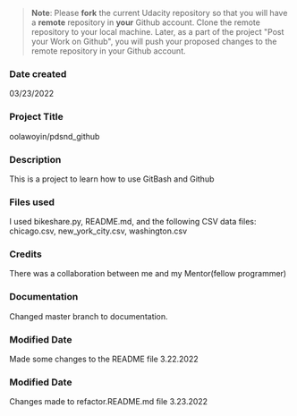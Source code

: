 >**Note**: Please **fork** the current Udacity repository so that you will have a **remote** repository in **your** Github account. Clone the remote repository to your local machine. Later, as a part of the project "Post your Work on Github", you will push your proposed changes to the remote repository in your Github account.

### Date created
03/23/2022

### Project Title
oolawoyin/pdsnd_github

### Description
This is a project to learn how to use GitBash and Github

### Files used
I used bikeshare.py, README.md, and the following CSV data files: chicago.csv, new_york_city.csv, washington.csv

### Credits
There was a collaboration between me and my Mentor(fellow programmer)

### Documentation
Changed master branch to documentation.

### Modified Date
Made some changes to the README file 3.22.2022

### Modified Date
Changes made to refactor.README.md file 3.23.2022

